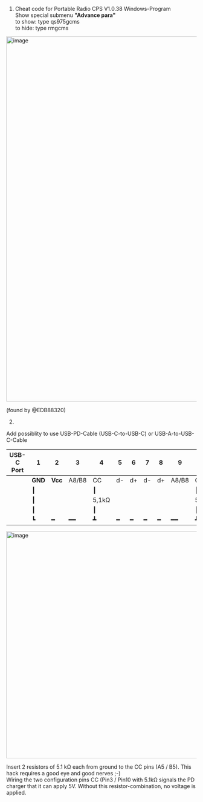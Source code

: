 1. Cheat code for Portable Radio CPS V1.0.38 Windows-Program<br>
Show special submenu **"Advance para"**<br>
to show: type qs975gcms<br>
to hide: type rmgcms<br>
<img width="965" alt="image" src="https://github.com/ludwich66/Quansheng_UV-K5_Wiki/assets/12202733/2c54d2ce-a1a3-4a2b-ba6d-d2002f0bcc1e">

(found by @EDB88320)

2. 

Add possiblity to use USB-PD-Cable (USB-C-to-USB-C) or USB-A-to-USB-C-Cable

USB-C Port | 1 | 2 | 3 | 4 | 5 | 6 | 7 | 8 | 9 | 10 | 11 | 12
-- | -- | -- | -- | -- | -- | -- | -- | -- | -- | -- | -- | --
  | **GND**| **Vcc** | A8/B8 | CC | d- | d+ | d- | d+ | A8/B8 | CC | **Vcc** | **GND**
  |   ┃  |   |  |┃  |  |  |  |  |  |┃  |  | gnd
  |   ┃  |  |   | 5,1kΩ |  |  |  |  |  | 5,1kΩ |  | 
  |   ┃  |    |  | ┃ |  |  |  |  |  | ┃ |  | gnd
  |   ┗  | ━ | ━━|┻  | ━  | ━  | ━  | ━ | ━━   |┛|  | 

<img width="600" alt="image" src="https://github.com/ludwich66/Quansheng_UV-K5_Wiki/assets/12202733/c36c19d0-7a4b-4ed0-b442-51c84e6e5610">

Insert 2 resistors of 5.1 kΩ each from ground to the CC pins (A5 / B5). This hack requires a good eye and good nerves ;-)<br>
Wiring the two configuration pins CC (Pin3 / Pin10 with 5.1kΩ signals the PD charger that it can apply 5V. Without this resistor-combination, no voltage is applied.


